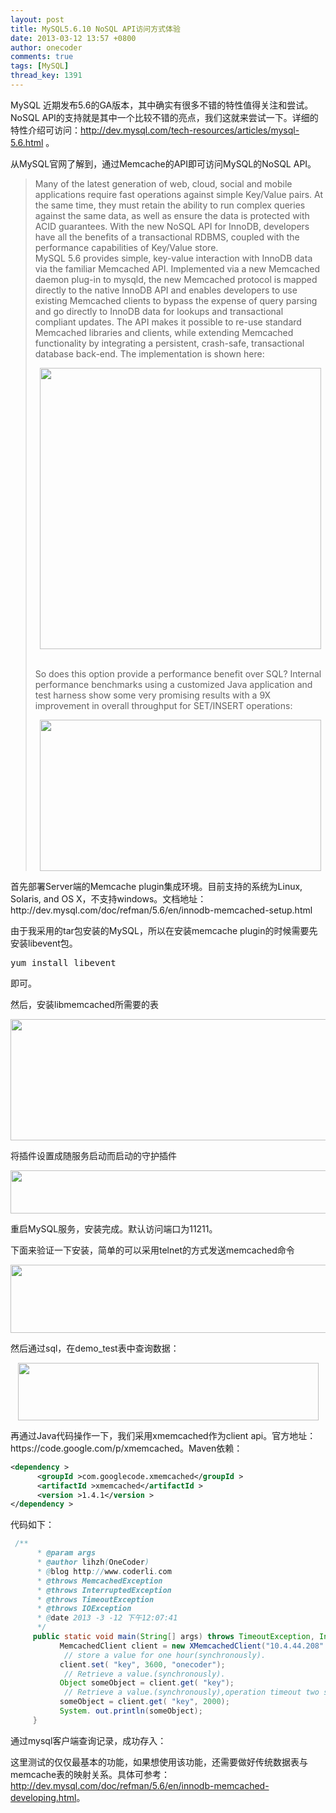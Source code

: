 ```yaml
---
layout: post
title: MySQL5.6.10 NoSQL API访问方式体验
date: 2013-03-12 13:57 +0800
author: onecoder
comments: true
tags: [MySQL]
thread_key: 1391
---
```

<p>
	MySQL 近期发布5.6的GA版本，其中确实有很多不错的特性值得关注和尝试。NoSQL API的支持就是其中一个比较不错的亮点，我们这就来尝试一下。详细的特性介绍可访问：<a href="http://dev.mysql.com/tech-resources/articles/mysql-5.6.html">http://dev.mysql.com/tech-resources/articles/mysql-5.6.html</a> 。</p>
<p>
	从MySQL官网了解到，通过Memcache的API即可访问MySQL的NoSQL API。</p>
<blockquote>
	<p>
		Many of the latest generation of web, cloud, social and mobile applications require fast operations against simple Key/Value pairs. At the same time, they must retain the ability to run complex queries against the same data, as well as ensure the data is protected with ACID guarantees. With the new NoSQL API for InnoDB, developers have all the benefits of a transactional RDBMS, coupled with the performance capabilities of Key/Value store.<br />
		MySQL 5.6 provides simple, key-value interaction with InnoDB data via the familiar Memcached API. Implemented via a new Memcached daemon plug-in to mysqld, the new Memcached protocol is mapped directly to the native InnoDB API and enables developers to use existing Memcached clients to bypass the expense of query parsing and go directly to InnoDB data for lookups and transactional compliant updates. The API makes it possible to re-use standard Memcached libraries and clients, while extending Memcached functionality by integrating a persistent, crash-safe, transactional database back-end. The implementation is shown here:</p>
	<p style="text-align: center;">
		<img alt="" src="http://onecoder.qiniudn.com/8wuliao/CHKnlm4k/GMpCU.jpg" style="width: 450px;" /></p>
	<p>
		<br />
		So does this option provide a performance benefit over SQL? Internal performance benchmarks using a customized Java application and test harness show some very promising results with a 9X improvement in overall throughput for SET/INSERT operations:</p>
	<p style="text-align: center;">
		<img alt="" src="http://onecoder.qiniudn.com/8wuliao/CHKnoXTt/qV8us.jpg" style="width: 450px; height: 242px;" /></p>
</blockquote>
<p>
	首先部署Server端的Memcache plugin集成环境。目前支持的系统为Linux, Solaris, and OS X，不支持windows。文档地址：http://dev.mysql.com/doc/refman/5.6/en/innodb-memcached-setup.html</p>
<p>
	由于我采用的tar包安装的MySQL，所以在安装memcache plugin的时候需要先安装libevent包。</p>
<pre class="brush:shell;first-line:1;pad-line-numbers:true;highlight:null;collapse:false;">
yum install libevent</pre>
<p>
	即可。</p>
<p>
	然后，安装libmemcached所需要的表</p>
<p style="text-align: center;">
	<img alt="" src="http://onecoder.qiniudn.com/8wuliao/CHKnjim7/ow22U.jpg" style="width: 640px; height: 194px;" /></p>
<p>
	将插件设置成随服务启动而启动的守护插件</p>
<p style="text-align: center;">
	<img alt="" src="http://onecoder.qiniudn.com/8wuliao/CHKnjKRO/10cCK6.jpg" style="width: 640px; height: 69px;" /></p>
<p>
	重启MySQL服务，安装完成。默认访问端口为11211。</p>
<p>
	下面来验证一下安装，简单的可以采用telnet的方式发送memcached命令</p>
<p style="text-align: center;">
	<img alt="" src="http://onecoder.qiniudn.com/8wuliao/CHKnjtGC/135s1P.jpg" style="width: 640px; height: 109px;" /></p>
<p>
	然后通过sql，在demo_test表中查询数据：</p>
<p style="text-align: center;">
	<img alt="" src="http://onecoder.qiniudn.com/8wuliao/CHKnjL0f/ka3rd.jpg" style="width: 481px; height: 92px;" /></p>
<p>
	再通过Java代码操作一下，我们采用xmemcached作为client api。官方地址：https://code.google.com/p/xmemcached。Maven依赖：</p>

```xml
<dependency >     
      <groupId >com.googlecode.xmemcached</groupId >
      <artifactId >xmemcached</artifactId >
      <version >1.4.1</version >
</dependency >
```

<p>
	代码如下：</p>

```java
 /**
      * @param args
      * @author lihzh(OneCoder)
      * @blog http://www.coderli.com
      * @throws MemcachedException
      * @throws InterruptedException
      * @throws TimeoutException
      * @throws IOException
      * @date 2013 -3 -12 下午12:07:41
      */
     public static void main(String[] args) throws TimeoutException, InterruptedException, MemcachedException, IOException {
           MemcachedClient client = new XMemcachedClient("10.4.44.208" , 11211);
            // store a value for one hour(synchronously).
           client.set( "key", 3600, "onecoder");
            // Retrieve a value.(synchronously).
           Object someObject = client.get( "key");
            // Retrieve a value.(synchronously),operation timeout two seconds.
           someObject = client.get( "key", 2000);
           System. out.println(someObject);
     }
```

<p>
	通过mysql客户端查询记录，成功存入：</p>
<p>
	这里测试的仅仅最基本的功能，如果想使用该功能，还需要做好传统数据表与memcache表的映射关系。具体可参考：<a href="http://dev.mysql.com/doc/refman/5.6/en/innodb-memcached-developing.html">http://dev.mysql.com/doc/refman/5.6/en/innodb-memcached-developing.html</a>。</p>

